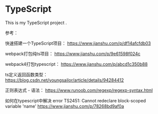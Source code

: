 # TypeScript
This is my TypeScript project .

参考：

快速搭建一个TypeScript项目：
https://www.jianshu.com/p/df14afcfdb03

webpack打包纯ts项目：
https://www.jianshu.com/p/9e61598f024c

webpack4打包typescript：
https://www.jianshu.com/p/abcd1c350b88

ts定义返回函数类型：
https://blog.csdn.net/youngsailor/article/details/94284412

正则表达式 - 语法：
https://www.runoob.com/regexp/regexp-syntax.html

如何在typescript中解决 error TS2451: Cannot redeclare block-scoped variable 'name'
https://www.jianshu.com/p/78268bd9af0a